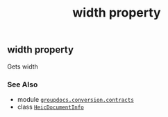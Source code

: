 ﻿---
title: width property
second_title: GroupDocs.Conversion for Python via .NET API References
description: 
type: docs
weight: 100
url: /python-net/groupdocs.conversion.contracts/heicdocumentinfo/width/
is_root: false
---

## width property


Gets width

### See Also
* module [`groupdocs.conversion.contracts`](../../)
* class [`HeicDocumentInfo`](/conversion/python-net/groupdocs.conversion.contracts/heicdocumentinfo)

